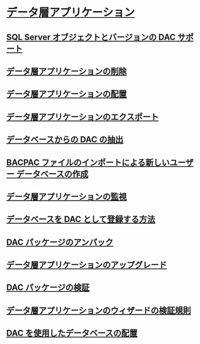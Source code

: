 # [データ層アプリケーション](data-tier-applications.md)
## [SQL Server オブジェクトとバージョンの DAC サポート](dac-support-for-sql-server-objects-and-versions.md)
## [データ層アプリケーションの削除](delete-a-data-tier-application.md)
## [データ層アプリケーションの配置](deploy-a-data-tier-application.md)
## [データ層アプリケーションのエクスポート](export-a-data-tier-application.md)
## [データベースからの DAC の抽出](extract-a-dac-from-a-database.md)
## [BACPAC ファイルのインポートによる新しいユーザー データベースの作成](import-a-bacpac-file-to-create-a-new-user-database.md)
## [データ層アプリケーションの監視](monitor-data-tier-applications.md)
## [データベースを DAC として登録する方法](register-a-database-as-a-dac.md)
## [DAC パッケージのアンパック](unpack-a-dac-package.md)
## [データ層アプリケーションのアップグレード](upgrade-a-data-tier-application.md)
## [DAC パッケージの検証](validate-a-dac-package.md)
## [データ層アプリケーションのウィザードの検証規則](dbengine-validation-rules.md)
## [DAC を使用したデータベースの配置](deploy-a-database-by-using-a-dac.md)
